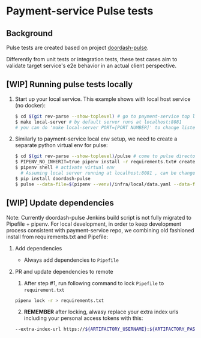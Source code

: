 # Payment-service Pulse tests

## Background
Pulse tests are created based on project [doordash-pulse](https://github.com/doordash/doordash-pulse).

Differently from unit tests or integration tests, these test cases aim to validate target service's e2e behavior
in an actual client perspective.

## [WIP] Running pulse tests locally

1. Start up your local service. This example shows with local host service (no docker):

    ```bash
    $ cd $(git rev-parse --show-toplevel) # go to payment-service top level dir
    $ make local-server # by default server runs at localhost:8081
    # you can do 'make local-server PORT=[PORT NUMBER]' to change listened port
    ```

2. Similarly to payment-service local env setup, we need to create a separate python virtual env for pulse:

    ```bash
    $ cd $(git rev-parse --show-toplevel)/pulse # come to pulse directory
    $ PIPENV_NO_INHERIT=true pipenv install -r requirements.txt# create virtual env and ignore existing virtual env in payment-service parent dir
    $ pipenv shell # activate virtual env
      # Assuming local server running at localhost:8081 , can be changed with "SERVICE_URI" in data.yml
    $ pip install doordash-pulse
    $ pulse --data-file=$(pipenv --venv)/infra/local/data.yaml --data-file=infra/local/data.yaml
    ```

## [WIP] Update dependencies

Note: Currently doordash-pulse Jenkins build script is not fully migrated to Pipefile + pipenv.
For local development, in order to keep development process consistent with payment-service repo, we combining
old fashioned install from requirements.txt and Pipefile:

1. Add dependencies
    - Always add dependencies to `Pipefile`
2. PR and update dependencies to remote
    1. After step #1, run following command to lock `Pipefile` to `requirement.txt`

    ```bash
    pipenv lock -r > requirements.txt

    ```

    2. **REMEMBER** after locking, alwasy replace your extra index urls including your personal access tokens with this:

    ```bash
    --extra-index-url https://${ARTIFACTORY_USERNAME}:${ARTIFACTORY_PASSWORD}@ddartifacts.jfrog.io/ddartifacts/api/pypi/pypi-local/simple/

    ```
